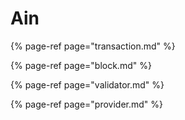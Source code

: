 # Ain

{% page-ref page="transaction.md" %}

{% page-ref page="block.md" %}

{% page-ref page="validator.md" %}

{% page-ref page="provider.md" %}

